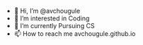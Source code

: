 - 👋 Hi, I’m @avchougule
- 👀 I’m interested in Coding 
- 🌱 I’m currently Pursuing CS
- 📫 How to reach me avchougule.github.io

<!---
avchougule/avchougule is a ✨ special ✨ repository because its `README.md` (this file) appears on your GitHub profile.
You can click the Preview link to take a look at your changes.
--->
